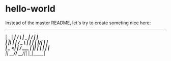 # hello-world
Instead of the master README, let's try to create someting nice here:  
  
 ____  _____    _    ____  __  __ _____  
|  _ \| ____|  / \  |  _ \|  \/  | ____|  
| |_) |  _|   / _ \ | | | | |\/| |  _|  
|  _ <| |___ / ___ \| |_| | |  | | |___  
|_| \_\_____/_/   \_\____/|_|  |_|_____|  
  

